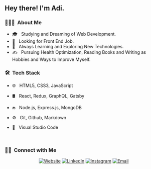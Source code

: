 <h2> Hey there! I'm Adi.</h2>

<h3> 👨🏻‍💻 &nbsp;About Me </h3>

- 🎓 &nbsp; Studying and Dreaming of Web Development.
- 💼 &nbsp; Looking for Front End Job.
- 🌱 &nbsp; Always Learning and Exploring New Technologies.
- ✍️ &nbsp; Pursuing Health Optimization, Reading Books and Writing as Hobbies and Ways to Improve Myself.

<h3> 🛠 &nbsp;Tech Stack</h3>

- 🌐 &nbsp;
HTML5, CSS3, JavaScript

- 🛢 &nbsp;
React, Redux, GraphQL, Gatsby

- 🔚 &nbsp;
Node.js, Express.js, MongoDB

- ⚙️ &nbsp;
Git, Github, Markdown

- 🔧 &nbsp;
Visual Studio Code


<br/>


<h3> 🤝🏻 &nbsp;Connect with Me </h3>

<p align="center">
<a href="https://adi-mizrahi.com/"><img alt="Website" src="https://img.shields.io/badge/Website-adi%20mizrahi-blue?style=flat-square&logo=google-chrome"></a>
<a href="https://www.linkedin.com/in/adi-mizrahi11/"><img alt="LinkedIn" src="https://img.shields.io/badge/LinkedIn-Adi%20Mizrahi-blue?style=flat-square&logo=linkedin"></a>
<a href="https://www.instagram.com/adi.mizrahi10/?hl=en"><img alt="Instagram" src="https://img.shields.io/badge/Instagram-adi.mizrahi10-blue?style=flat-square&logo=instagram"></a>
<a href="mailto:adimizrahi421@gmail.com"><img alt="Email" src="https://img.shields.io/badge/Email-adimizrahi421@gmail.com-blue?style=flat-square&logo=gmail"></a>
</p>
